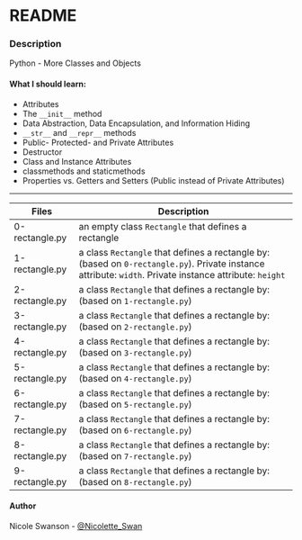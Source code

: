 # README
### Description
Python - More Classes and Objects
#### What I should learn:
- Attributes
- The `__init__` method
- Data Abstraction, Data Encapsulation, and Information Hiding
- `__str__` and `__repr__` methods
- Public- Protected- and Private Attributes
- Destructor
- Class and Instance Attributes
- classmethods and staticmethods
- Properties vs. Getters and Setters (Public instead of Private Attributes)

---
Files | Description
------|------------
0-rectangle.py | an empty class `Rectangle` that defines a rectangle
1-rectangle.py | a class `Rectangle` that defines a rectangle by: (based on `0-rectangle.py`). Private instance attribute: `width`. Private instance attribute: `height`
2-rectangle.py | a class `Rectangle` that defines a rectangle by: (based on `1-rectangle.py`)
3-rectangle.py | a class `Rectangle` that defines a rectangle by: (based on `2-rectangle.py`)
4-rectangle.py | a class `Rectangle` that defines a rectangle by: (based on `3-rectangle.py`)
5-rectangle.py | a class `Rectangle` that defines a rectangle by: (based on `4-rectangle.py`)
6-rectangle.py | a class `Rectangle` that defines a rectangle by: (based on `5-rectangle.py`)
7-rectangle.py | a class `Rectangle` that defines a rectangle by: (based on `6-rectangle.py`)
8-rectangle.py | a class `Rectangle` that defines a rectangle by: (based on `7-rectangle.py`)
9-rectangle.py | a class `Rectangle` that defines a rectangle by: (based on `8-rectangle.py`)

#### Author
Nicole Swanson - [@Nicolette_Swan](https://twitter.com/Nicolette_Swan)

